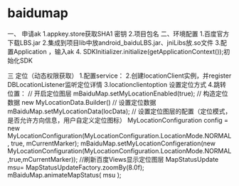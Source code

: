 # baidumap
一、 申请ak
1.appkey.store获取SHA1 密钥
2.项目包名
二、环境配置
1.百度官方下载LBS.jar
2.集成到项目lib中放android_baiduLBS.jar、jniLibs放.so文件
3.配置Application  <meta>，输入ak
4. SDKInitializer.initialize(getApplicationContext());初始化SDK

三 定位（动态权限获取）
1.配置service：
  <service android:name="com.baidu.location.f"
            android:enabled="true"
            android:process=":remote"/>
2.创建locationClient实例，并register  DBLocationListener监听定位详情
3.locationclientoption 设置定位方式 
4.跳转位置：
  // 开启定位图层   mBaiduMap.setMyLocationEnabled(true);
  // 构造定位数据  new MyLocationData.Builder()
  // 设置定位数据    mBaiduMap.setMyLocationData(locData);
  // 设置定位图层的配置（定位模式，是否允许方向信息，用户自定义定位图标）
 MyLocationConfiguration config = new MyLocationConfiguration(MyLocationConfiguration.LocationMode.NORMAL, true, mCurrentMarker);
          mBaiduMap.setMyLocationConfigeration(new MyLocationConfiguration(MyLocationConfiguration.LocationMode.NORMAL,true,mCurrentMarker));
  //刷新百度Views显示定位图层
          MapStatusUpdate msu= MapStatusUpdateFactory.zoomBy(8.0f);
          mBaiduMap.animateMapStatus(  msu );
